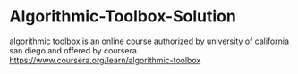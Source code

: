 # Algorithmic-Toolbox-Solution
algorithmic toolbox is an online course authorized by university of california san diego and offered by coursera. 
https://www.coursera.org/learn/algorithmic-toolbox

